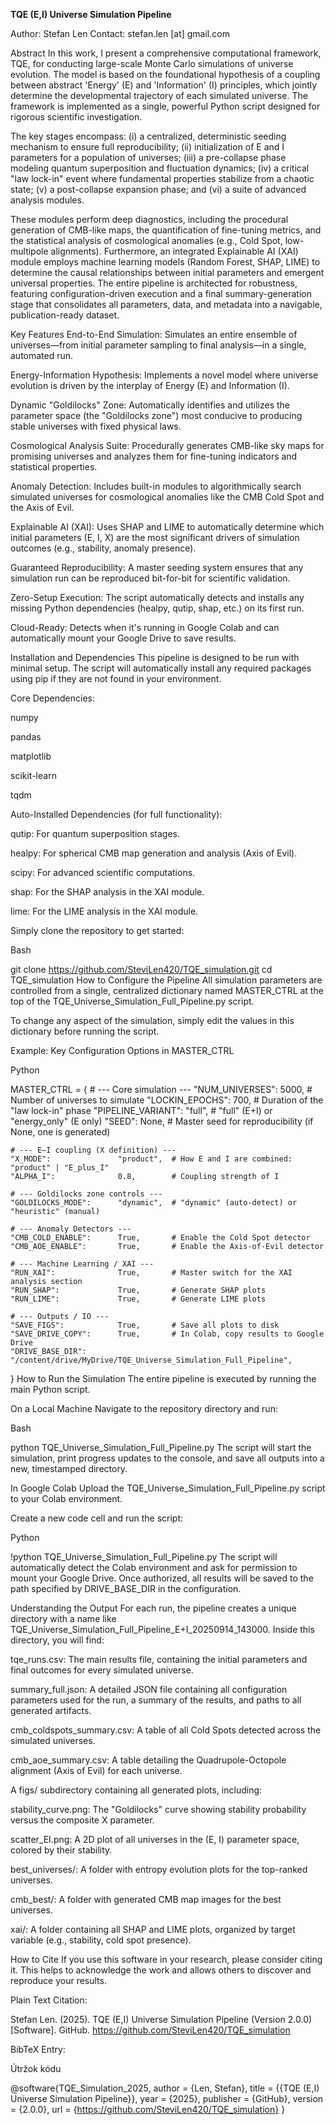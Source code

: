 **TQE (E,I) Universe Simulation Pipeline**

Author: Stefan Len
Contact: stefan.len [at] gmail.com

Abstract
In this work, I present a comprehensive computational framework, TQE, for conducting large-scale Monte Carlo simulations of universe evolution. The model is based on the foundational hypothesis of a coupling between abstract 'Energy' (E) and 'Information' (I) principles, which jointly determine the developmental trajectory of each simulated universe. The framework is implemented as a single, powerful Python script designed for rigorous scientific investigation.

The key stages encompass:
(i) a centralized, deterministic seeding mechanism to ensure full reproducibility;
(ii) initialization of E and I parameters for a population of universes;
(iii) a pre-collapse phase modeling quantum superposition and fluctuation dynamics;
(iv) a critical "law lock-in" event where fundamental properties stabilize from a chaotic state;
(v) a post-collapse expansion phase; and
(vi) a suite of advanced analysis modules.

These modules perform deep diagnostics, including the procedural generation of CMB-like maps, the quantification of fine-tuning metrics, and the statistical analysis of cosmological anomalies (e.g., Cold Spot, low-multipole alignments). Furthermore, an integrated Explainable AI (XAI) module employs machine learning models (Random Forest, SHAP, LIME) to determine the causal relationships between initial parameters and emergent universal properties. The entire pipeline is architected for robustness, featuring configuration-driven execution and a final summary-generation stage that consolidates all parameters, data, and metadata into a navigable, publication-ready dataset.

Key Features
End-to-End Simulation: Simulates an entire ensemble of universes—from initial parameter sampling to final analysis—in a single, automated run.

Energy-Information Hypothesis: Implements a novel model where universe evolution is driven by the interplay of Energy (E) and Information (I).

Dynamic "Goldilocks" Zone: Automatically identifies and utilizes the parameter space (the "Goldilocks zone") most conducive to producing stable universes with fixed physical laws.

Cosmological Analysis Suite: Procedurally generates CMB-like sky maps for promising universes and analyzes them for fine-tuning indicators and statistical properties.

Anomaly Detection: Includes built-in modules to algorithmically search simulated universes for cosmological anomalies like the CMB Cold Spot and the Axis of Evil.

Explainable AI (XAI): Uses SHAP and LIME to automatically determine which initial parameters (E, I, X) are the most significant drivers of simulation outcomes (e.g., stability, anomaly presence).

Guaranteed Reproducibility: A master seeding system ensures that any simulation run can be reproduced bit-for-bit for scientific validation.

Zero-Setup Execution: The script automatically detects and installs any missing Python dependencies (healpy, qutip, shap, etc.) on its first run.

Cloud-Ready: Detects when it's running in Google Colab and can automatically mount your Google Drive to save results.

Installation and Dependencies
This pipeline is designed to be run with minimal setup. The script will automatically install any required packages using pip if they are not found in your environment.

Core Dependencies:

numpy

pandas

matplotlib

scikit-learn

tqdm

Auto-Installed Dependencies (for full functionality):

qutip: For quantum superposition stages.

healpy: For spherical CMB map generation and analysis (Axis of Evil).

scipy: For advanced scientific computations.

shap: For the SHAP analysis in the XAI module.

lime: For the LIME analysis in the XAI module.

Simply clone the repository to get started:

Bash

git clone https://github.com/SteviLen420/TQE_simulation.git
cd TQE_simulation
How to Configure the Pipeline
All simulation parameters are controlled from a single, centralized dictionary named MASTER_CTRL at the top of the TQE_Universe_Simulation_Full_Pipeline.py script.

To change any aspect of the simulation, simply edit the values in this dictionary before running the script.

Example: Key Configuration Options in MASTER_CTRL

Python

MASTER_CTRL = {
    # --- Core simulation ---
    "NUM_UNIVERSES":        5000,   # Number of universes to simulate
    "LOCKIN_EPOCHS":        700,    # Duration of the "law lock-in" phase
    "PIPELINE_VARIANT":     "full", # "full" (E+I) or "energy_only" (E only)
    "SEED":                 None,   # Master seed for reproducibility (if None, one is generated)

    # --- E–I coupling (X definition) ---
    "X_MODE":               "product",  # How E and I are combined: "product" | "E_plus_I"
    "ALPHA_I":              0.8,        # Coupling strength of I

    # --- Goldilocks zone controls ---
    "GOLDILOCKS_MODE":      "dynamic",  # "dynamic" (auto-detect) or "heuristic" (manual)

    # --- Anomaly Detectors ---
    "CMB_COLD_ENABLE":      True,       # Enable the Cold Spot detector
    "CMB_AOE_ENABLE":       True,       # Enable the Axis-of-Evil detector

    # --- Machine Learning / XAI ---
    "RUN_XAI":              True,       # Master switch for the XAI analysis section
    "RUN_SHAP":             True,       # Generate SHAP plots
    "RUN_LIME":             True,       # Generate LIME plots

    # --- Outputs / IO ---
    "SAVE_FIGS":            True,       # Save all plots to disk
    "SAVE_DRIVE_COPY":      True,       # In Colab, copy results to Google Drive
    "DRIVE_BASE_DIR":       "/content/drive/MyDrive/TQE_Universe_Simulation_Full_Pipeline",
}
How to Run the Simulation
The entire pipeline is executed by running the main Python script.

On a Local Machine
Navigate to the repository directory and run:

Bash

python TQE_Universe_Simulation_Full_Pipeline.py
The script will start the simulation, print progress updates to the console, and save all outputs into a new, timestamped directory.

In Google Colab
Upload the TQE_Universe_Simulation_Full_Pipeline.py script to your Colab environment.

Create a new code cell and run the script:

Python

!python TQE_Universe_Simulation_Full_Pipeline.py
The script will automatically detect the Colab environment and ask for permission to mount your Google Drive. Once authorized, all results will be saved to the path specified by DRIVE_BASE_DIR in the configuration.

Understanding the Output
For each run, the pipeline creates a unique directory with a name like TQE_Universe_Simulation_Full_Pipeline_E+I_20250914_143000. Inside this directory, you will find:

tqe_runs.csv: The main results file, containing the initial parameters and final outcomes for every simulated universe.

summary_full.json: A detailed JSON file containing all configuration parameters used for the run, a summary of the results, and paths to all generated artifacts.

cmb_coldspots_summary.csv: A table of all Cold Spots detected across the simulated universes.

cmb_aoe_summary.csv: A table detailing the Quadrupole-Octopole alignment (Axis of Evil) for each universe.

A figs/ subdirectory containing all generated plots, including:

stability_curve.png: The "Goldilocks" curve showing stability probability versus the composite X parameter.

scatter_EI.png: A 2D plot of all universes in the (E, I) parameter space, colored by their stability.

best_universes/: A folder with entropy evolution plots for the top-ranked universes.

cmb_best/: A folder with generated CMB map images for the best universes.

xai/: A folder containing all SHAP and LIME plots, organized by target variable (e.g., stability, cold spot presence).

How to Cite
If you use this software in your research, please consider citing it. This helps to acknowledge the work and allows others to discover and reproduce your results.

Plain Text Citation:

Stefan Len. (2025). TQE (E,I) Universe Simulation Pipeline (Version 2.0.0) [Software]. GitHub. https://github.com/SteviLen420/TQE_simulation

BibTeX Entry:

Útržok kódu

@software{TQE_Simulation_2025,
  author = {Len, Stefan},
  title = {{TQE (E,I) Universe Simulation Pipeline}},
  year = {2025},
  publisher = {GitHub},
  version = {2.0.0},
  url = {https://github.com/SteviLen420/TQE_simulation}
}
